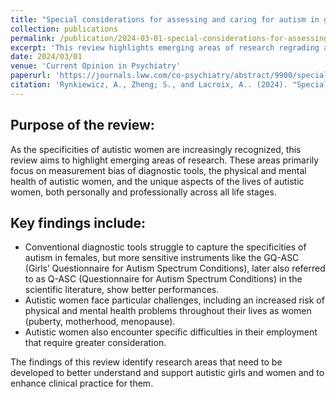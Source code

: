```yaml
---
title: "Special considerations for assessing and caring for autism in girls and women."
collection: publications
permalink: /publication/2024-03-01-special-considerations-for-assessing-caring-autism-girls
excerpt: 'This review highlights emerging areas of research regrading autism in females, including, diagnostic tools, physical and mental health, and the unique aspects of the lives of autistic females.'
date: 2024/03/01
venue: 'Current Opinion in Psychiatry'
paperurl: 'https://journals.lww.com/co-psychiatry/abstract/9900/special_considerations_for_assessing_and_caring.96.aspx'
citation: 'Rynkiewicz, A., Zheng; S., and Lacroix, A.. (2024). "Special Considerations for Assessing and Caring for Autism in Girls and Women." <i>Current Opinion in Psychiatry.</i> doi: 10.1097/YCO.0000000000000913.'
---
```


## Purpose of the review:
As the specificities of autistic women are increasingly recognized, this review aims to highlight emerging areas of research. These areas primarily focus on measurement bias of diagnostic tools, the physical and mental health of autistic women, and the unique aspects of the lives of autistic women, both personally and professionally across all life stages.

## Key findings include:  
- Conventional diagnostic tools struggle to capture the specificities of autism in females, but more sensitive instruments like the GQ-ASC (Girls’ Questionnaire for Autism Spectrum Conditions), later also referred to as Q-ASC (Questionnaire for Autism Spectrum Conditions) in the scientific literature, show better performances.
- Autistic women face particular challenges, including an increased risk of physical and mental health problems throughout their lives as women (puberty, motherhood, menopause). 
- Autistic women also encounter specific difficulties in their employment that require greater consideration.  

The findings of this review identify research areas that need to be developed to better understand and support autistic girls and women and to enhance clinical practice for them.
